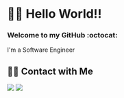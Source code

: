 # 👋🏼 Hello World!!

### Welcome to my GitHub :octocat:

I'm a Software Engineer 

<!--
**jorge-barrio/jorge-barrio** is a ✨ _special_ ✨ repository because its `README.md` (this file) appears on your GitHub profile.

Here are some ideas to get you started:

- 🔭 I’m currently working on ...
- 🌱 I’m currently learning ...
- 👯 I’m looking to collaborate on ...
- 🤔 I’m looking for help with ...
- 💬 Ask me about ...
- 📫 How to reach me: ...
- 😄 Pronouns: ...
- ⚡ Fun fact: ...
-->

<!--
## 🛠 &nbsp;Tech Stack


### Backend


![Python](https://img.shields.io/badge/-Python-05122A?style=flat&logo=python)&nbsp;
![Django](https://img.shields.io/badge/-Django-05122A?style=flat&logo=django&logoColor=18792A)&nbsp;
![Flask](https://img.shields.io/badge/-Flask-05122A?style=flat&logo=flask)&nbsp;
![Docker](https://img.shields.io/badge/-Docker-05122A?style=flat&logo=docker)\
![PostgreSQL](https://img.shields.io/badge/-PostgreSQL-05122A?style=flat&logo=postgresql)&nbsp;
![Redis](https://img.shields.io/badge/-Redis-05122A?style=flat&logo=redis)&nbsp;
![SQLAlchemy](https://img.shields.io/badge/-SQLAlchemy-05122A?style=flat&logo=amazondynamodb)&nbsp;
![Kubernetes](https://img.shields.io/badge/-Kubernetes-05122A?style=flat&logo=kubernetes)&nbsp;

### Frontend
![Vue](https://img.shields.io/badge/-Vue.js-05122A?style=flat&logo=vue.js)&nbsp;
![JavaScript](https://img.shields.io/badge/-JavaScript-05122A?style=flat&logo=javascript)&nbsp;
![HTML](https://img.shields.io/badge/-HTML-05122A?style=flat&logo=HTML5)&nbsp;
![CSS](https://img.shields.io/badge/-CSS-05122A?style=flat&logo=CSS3&logoColor=1572B6)&nbsp;

### Data
![PyTorch](https://img.shields.io/badge/-PyTorch-05122A?style=flat&logo=pytorch)&nbsp;
![PyTorch](https://img.shields.io/badge/-Fastai-05122A?style=flat&logo=fastai)&nbsp;
-->

<!--
### Tools
![Git](https://img.shields.io/badge/-Git-05122A?style=flat&logo=git)&nbsp;
![GitHub Actions](https://img.shields.io/badge/-GitHub_Actions-05122A?style=flat&logo=githubactions)&nbsp;
![AWS](https://img.shields.io/badge/-AWS-05122A?style=flat&logo=amazonaws)&nbsp;

![Sentry](https://img.shields.io/badge/-Sentry-05122A?style=flat&logo=sentry)&nbsp;
![Celery](https://img.shields.io/badge/-Celery-05122A?style=flat&logo=celery)&nbsp;
![RabbitMQ](https://img.shields.io/badge/-RabbitMQ-05122A?style=flat&logo=rabbitmq)&nbsp;
![Jenkins](https://img.shields.io/badge/-Jenkins-05122A?style=flat&logo=jenkins)&nbsp;
-->

<!--
### Other skills
![Java](https://img.shields.io/badge/-Java-05122A?style=flat&logo=Java&logoColor=F54747)&nbsp;
![C](https://img.shields.io/badge/-C-05122A?style=flat&logo=C&logoColor=A8B9CC)&nbsp;
-->

<!--
![GitHub](https://img.shields.io/badge/-GitHub-05122A?style=flat&logo=github)&nbsp;
![Markdown](https://img.shields.io/badge/-Markdown-05122A?style=flat&logo=markdown)\
![Visual Studio Code](https://img.shields.io/badge/-Visual%20Studio%20Code-05122A?style=flat&logo=visual-studio-code&logoColor=007ACC)&nbsp;
![Bootstrap](https://img.shields.io/badge/-Bootstrap-05122A?style=flat&logo=bootstrap&logoColor=563D7C)\
-->

<!--
## :computer: &nbsp;Projects
-->

<!--
## ⚙️ &nbsp;GitHub Analytics

<p align="center">
<a href="https://github.com/jorge-barrio">
  <img height="180em" src="https://github-readme-stats-eight-theta.vercel.app/api?username=jorge-barrio&show_icons=true&theme=algolia&include_all_commits=true&count_private=true"/>
  <img height="180em" src="https://github-readme-stats-eight-theta.vercel.app/api/top-langs/?username=jorge-barrio&layout=compact&langs_count=8&theme=algolia"/>
</a>
</p>
-->

## ✌🏼 Contact with Me

<p align="start">
<a href="https://www.jorgebarrio.pages.dev"><img src="https://img.shields.io/badge/-jorgebarrio.pages.dev-3423A6?style=flat&logo=googlechrome&logoColor=white"/></a>
<a href="https://linkedin.com/in/jorge-barrio"><img src="https://img.shields.io/badge/-Jorge_Barrio-0077B5?style=flat&logo=Linkedin&logoColor=white"/></a>
</p>
